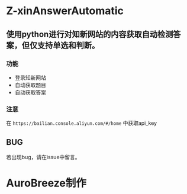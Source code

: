 # Z-xinAnswerAutomatic

## 使用python进行对知新网站的内容获取自动检测答案，但仅支持单选和判断。

### 功能
- 登录知新网站
- 自动获取题目
- 自动获取答案

### 注意

在 `https://bailian.console.aliyun.com/#/home` 中获取api_key

## BUG
若出现bug，请在issue中留言。

# AuroBreeze制作

